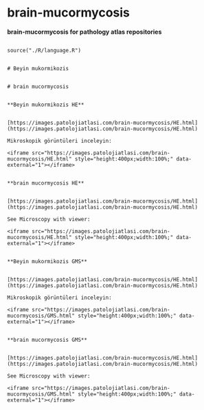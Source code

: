 # brain-mucormycosis


**brain-mucormycosis for pathology atlas repositories**




```{r language brain-mucormycosis, echo=FALSE, include=TRUE}

source("./R/language.R")

```




```{asis, echo = (language == "TR")}

# Beyin mukormikozis

```




```{asis, echo = (language == "EN")}

# brain mucormycosis

```




```{asis, echo = (language == "TR")}

**Beyin mukormikozis HE**


[https://images.patolojiatlasi.com/brain-mucormycosis/HE.html](https://images.patolojiatlasi.com/brain-mucormycosis/HE.html)

Mikroskopik görüntüleri inceleyin:

<iframe src="https://images.patolojiatlasi.com/brain-mucormycosis/HE.html" style="height:400px;width:100%;" data-external="1"></iframe>

```




```{asis, echo = (language == "EN")}

**brain mucormycosis HE**


[https://images.patolojiatlasi.com/brain-mucormycosis/HE.html](https://images.patolojiatlasi.com/brain-mucormycosis/HE.html)

See Microscopy with viewer: 

<iframe src="https://images.patolojiatlasi.com/brain-mucormycosis/HE.html" style="height:400px;width:100%;" data-external="1"></iframe>

```

```{asis, echo = (language == "TR")}

**Beyin mukormikozis GMS**


[https://images.patolojiatlasi.com/brain-mucormycosis/HE.html](https://images.patolojiatlasi.com/brain-mucormycosis/HE.html)

Mikroskopik görüntüleri inceleyin:

<iframe src="https://images.patolojiatlasi.com/brain-mucormycosis/GMS.html" style="height:400px;width:100%;" data-external="1"></iframe>

```




```{asis, echo = (language == "EN")}

**brain mucormycosis GMS**


[https://images.patolojiatlasi.com/brain-mucormycosis/HE.html](https://images.patolojiatlasi.com/brain-mucormycosis/HE.html)

See Microscopy with viewer: 

<iframe src="https://images.patolojiatlasi.com/brain-mucormycosis/GMS.html" style="height:400px;width:100%;" data-external="1"></iframe>

```


